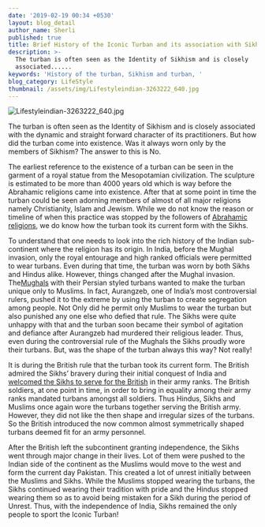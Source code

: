 ```yaml
---
date: '2019-02-19 00:34 +0530'
layout: blog_detail
author_name: Sherli
published: true
title: Brief History of the Iconic Turban and its association with Sikhism
description: >-
  The turban is often seen as the Identity of Sikhism and is closely
  associated......
keywords: 'History of the turban, Sikhism and turban, '
blog_category: LifeStyle
thumbnail: /assets/img/Lifestyleindian-3263222_640.jpg
---
```

![Lifestyleindian-3263222_640.jpg]({{site.baseurl}}/assets/img/Lifestyleindian-3263222_640.jpg)

The turban is often seen as the Identity of Sikhism and is closely associated with the dynamic and straight forward character of its practitioners. But how did the turban come into existence. Was it always worn only by the members of Sikhism? The answer to this is No. 

The earliest reference to the existence of a turban can be seen in the garment of a royal statue from the Mesopotamian civilization. The sculpture is estimated to be more than 4000 years old which is way before the Abrahamic religions came into existence. After that at some point in time the turban could be seen adorning members of almost of all major religions namely Christianity, Islam and Jewism. While we do not know the reason or timeline of when this practice was stopped by the followers of [Abrahamic religions](https://en.wikipedia.org/wiki/Abrahamic_religions), we do know how the turban took its current form with the Sikhs. 

To understand that one needs to look into the rich history of the Indian sub-continent where the religion has its origin. In India, before the Mughal invasion, only the royal entourage and high ranked officials were permitted to wear turbans. Even during that time, the turban was worn by both Sikhs and Hindus alike. However, things changed after the Mughal invasion. The[Mughals](http://knowindia.gov.in/culture-and-heritage/medieval-history/the-mughal-empire.php) with their Persian styled turbans wanted to make the turban unique only to Muslims. In fact, Aurangzeb, one of India’s most controversial rulers, pushed it to the extreme by using the turban to create segregation among people. Not Only did he permit only Muslims to wear the turban but also punished any one else who defied that rule. The Sikhs were quite unhappy with that and the turban soon became their symbol of agitation and defiance after Aurangzeb had murdered their religious leader. Thus, even during the controversial rule of the Mughals the Sikhs proudly wore their turbans. But, was the shape of the turban always this way? Not really!

It is during the British rule that the turban took its current form. The British admired the Sikhs’ bravery during their initial conquest of India and [welcomed the Sikhs to serve for the British](https://en.wikipedia.org/wiki/Sikhs_in_the_British_Indian_Army) in their army ranks. The British soldiers, at one point in time, in order to bring in equality among their army ranks mandated turbans amongst all soldiers. Thus Hindus, Sikhs and Muslims once again wore the turbans together serving the British army. However, they did not like the then shape and irregular sizes of the turbans.  So the British introduced the now common almost symmetrically shaped turbans deemed fit for an army personnel. 

After the British left the subcontinent granting independence, the Sikhs went through major change in their lives. Lot of them were pushed to the Indian side of the continent as the Muslims would move to the west and form the current day Pakistan. This created a lot of unrest initially between the Muslims and Sikhs. While the Muslims stopped wearing the turbans, the Sikhs continued wearing their tradition with pride and the Hindus stopped wearing them so as to avoid being mistaken for a Sikh during the period of Unrest. Thus, with the independence of India, Sikhs remained the only people to sport the Iconic Turban!
